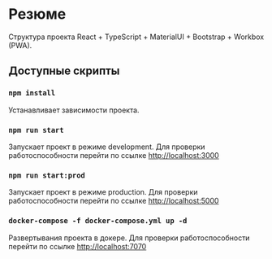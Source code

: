 # Резюме

Структура проекта React + TypeScript + MaterialUI + Bootstrap + Workbox (PWA).

## Доступные скрипты

### `npm install`

Устанавливает зависимости проекта.

### `npm run start`

Запускает проект в режиме development. Для проверки работоспособности перейти по
ссылке [http://localhost:3000](http://localhost:3000)

### `npm run start:prod`

Запускает проект в режиме production. Для проверки работоспособности перейти по
ссылке [http://localhost:5000](http://localhost:5000)

### `docker-compose -f docker-compose.yml up -d`

Развертывания проекта в докере. Для проверки работоспособности перейти по
ссылке [http://localhost:7070](http://localhost:7070)